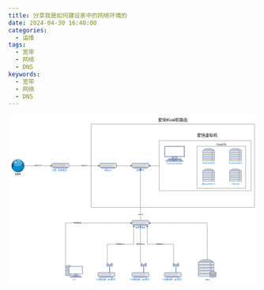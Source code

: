 ```yaml
---
title: 分享我是如何建设家中的网络环境的
date: 2024-04-30 16:40:00
categories: 
  - 运维
tags:
  - 宽带
  - 网络
  - DNS
keywords: 
  - 宽带
  - 网络
  - DNS
---
```


<a href="/29/1.webp"><svg xmlns="http://www.w3.org/2000/svg" width="720" height="490" style="background-color:#fff" viewBox="-0.5 -0.5 1463 995"><rect width="100%" height="100%" fill="#fff"/><path fill="none" stroke="#000" d="M486 56h960v490H486z" pointer-events="all"/><switch transform="translate(-.5 -.5)"><foreignObject width="100%" height="100%" pointer-events="none" requiredFeatures="http://www.w3.org/TR/SVG11/feature#Extensibility" style="overflow:visible;text-align:left"><div xmlns="http://www.w3.org/1999/xhtml" style="display:flex;align-items:unsafe center;justify-content:unsafe center;width:958px;height:1px;padding-top:301px;margin-left:487px"><div data-drawio-colors="color: rgb(0, 0, 0);" style="box-sizing:border-box;font-size:0;text-align:center"><div style="display:inline-block;font-size:12px;font-family:Helvetica;color:#000;line-height:1.2;pointer-events:all;white-space:normal;overflow-wrap:normal"><h1><br/></h1></div></div></div></foreignObject></switch><g stroke="#000" stroke-miterlimit="10"><path fill="none" d="M94.5 301h155.13" pointer-events="stroke"/><path d="m254.88 301-7 3.5 1.75-3.5-1.75-3.5Z" pointer-events="all"/></g><switch transform="translate(-.5 -.5)"><foreignObject width="100%" height="100%" pointer-events="none" requiredFeatures="http://www.w3.org/TR/SVG11/feature#Extensibility" style="overflow:visible;text-align:left"><div xmlns="http://www.w3.org/1999/xhtml" style="display:flex;align-items:unsafe center;justify-content:unsafe center;width:1px;height:1px;padding-top:301px;margin-left:175px"><div data-drawio-colors="color: rgb(0, 0, 0); background-color: rgb(255, 255, 255);" style="box-sizing:border-box;font-size:0;text-align:center"><div style="display:inline-block;font-size:11px;font-family:Helvetica;color:#000;line-height:1.2;pointer-events:all;background-color:#fff;white-space:nowrap">光纤入户</div></div></div></foreignObject></switch><g pointer-events="all"><ellipse cx="56.31" cy="301.59" fill="#008cce" rx="36.868" ry="36.914"/><path fill="#00527f" d="M31.15 275.15c.37 1.01.88 1.98 1.5 2.87 1.01.1 2 .42 2.89.92-.25 1.04.19 2.12 1.09 2.69.69.39 1.15 1.09 1.25 1.87.03.4.22.77.52 1.03.31.25.7.38 1.1.35.45-.07.91-.1 1.37-.1.99-.13 2 .08 2.86.59l3.11 2.25c.5.34.86.86 1 1.45.17.56.17 1.17 0 1.74-.25.07-.52.05-.75-.07-.17-.49-.53-.9-.99-1.13-.6-.24-1.27-.24-1.87 0-.8.45-1.72.61-2.62.45-.75.03-1.44.4-1.89 1-.34.5-.88.82-1.48.86-.6.05-1.19-.17-1.61-.61-.36-.5-.96-.77-1.58-.71-.61.07-1.15.45-1.41 1.01-.31.71-.51 1.47-.6 2.24a7.46 7.46 0 0 1-.54 2.95c-.21.47-.56.88-1 1.14-.73.2-1.2.9-1.1 1.65.59.69 1.05 1.49 1.35 2.35.27.53.06 1.15-.5 1.49-.56.46-.82 1.19-.7 1.9-.86.01-1.72-.12-2.54-.4-.32-.41-.75-.7-1.24-.85-.47-.1-.95.07-1.25.45-.57.79-.97 1.69-1.19 2.64-.19.65-.29 1.32-.3 2 .64 1.19.95 2.53.89 3.89l.5 3.99c.04.53-.09 1.05-.37 1.5-.31.4-.74.69-1.22.84-7.83-14.7-4.85-32.83 7.27-44.24Z"/><path fill="#64aadc" d="M76.24 270.91c-.17.55-.52 1.02-1 1.34-.44.19-.91.29-1.39.3l-2.74.35a7.539 7.539 0 0 0-3.49.4c.1.4-.04.82-.37 1.06-.33.24-.78.26-1.12.04-.71.01-1.38.32-1.85.85-.37.39-.86.65-1.39.75-.76.15-1.41.65-1.75 1.34-.32.62-.91.75-1.34.3-.27-.54-.44-1.14-.5-1.74a5.518 5.518 0 0 0-2.49-2.75c-1.14-.5-2.2-1.17-3.14-1.99-.6-.45-.97-1.15-1-1.9-.02-.45.03-.91.15-1.35a2.48 2.48 0 0 0-1.99-1.39c-.64-.16-1.17-.63-1.39-1.25a36.81 36.81 0 0 1 27.3 5.64Z"/><path fill="#0a79b9" d="M91.69 311.56a6.046 6.046 0 0 0-1.25-3.14c-.77-.06-1.51.33-1.89 1-.61.87-1.55 1.46-2.59 1.64-.74-.82-.59-1.96.34-2.64.62-.91.76-2.06.4-3.09a3.32 3.32 0 0 0-.5-1.25c-.69-.7-1.2-1.55-1.49-2.49-.65.41-1.44.35-2.04-.17-.6-.52-.93-1.42-.85-2.33.04-1.07-.36-2.11-1.1-2.89.06-1.71-.47-3.38-1.49-4.74a6.012 6.012 0 0 0-3.89-1.75c-1.23.02-2.24-.71-2.27-1.63-.03-.92.94-1.69 2.17-1.71 1.86.21 3.74.16 5.58-.15 1.8-.22 3.54-.76 5.14-1.59l1.74-2.4c5.36 8.79 6.8 19.43 3.99 29.33Z"/><path fill="#266792" d="M87.95 320.79a7.591 7.591 0 0 1-3.24 2.35c-.99.31-1.69 1.2-1.74 2.24-.11.38-.22.19-.32-.52-.09-.71-.16-1.87-.18-3.22.14-1.26.61-2.46 1.34-3.49.81-.75 1.53-1.59 2.15-2.5.27-.55.05-1.22-.5-1.49a1.11 1.11 0 0 0-1.5.5 24.56 24.56 0 0 0-2.49 3.49c-1.21 1.82-2.96 2.57-4.63 1.99a7.579 7.579 0 0 0-3.24-.75c-.66.26-1.08.69-1.12 1.16-.05.48.27.93.87 1.24.94.29 1.73.91 2.24 1.74.79 1.34-.79 2.72-3.83 3.35-2.09.06-4.16.44-6.13 1.14a7.459 7.459 0 0 0-2.24 4c-.37.67-2.22 1.18-4.49 1.24a12.48 12.48 0 0 0-4.83.25c-1.32.49-2.8.24-3.89-.65a1.602 1.602 0 0 0-2.16-.67c-.79.41-1.09 1.38-.68 2.17a2.51 2.51 0 0 0 2.59 1.25c.75-.42 1.71-.6 2.64-.5.58.14 1.04.47 1.25.9.32.26.97.47 1.78.56.81.1 1.7.07 2.45-.07 1.24-.37 2.82-.6 4.49-.64 1.18-.08 2.29-.25 3.24-.5.93-.7 2.07-1.06 3.24-1 .65-.15 1.16-.31 1.49-.5a2.53 2.53 0 0 1 1.59-.5c.29.21.39.58.25.9-.38.52-.83.99-1.34 1.4a36.93 36.93 0 0 0 16.94-14.87ZM36.73 301.34c.26.36.73.5 1.15.35.16-.32.28-.65.35-1 .23-.77.23-1.58 0-2.35a1.03 1.03 0 0 0-1-.15c-.25 1.04-.42 2.09-.5 3.15Z"/><ellipse cx="54.07" cy="285.87" fill="#fff" fill-opacity=".3" rx="26.655" ry="18.457"/><ellipse cx="41.9" cy="282.36" fill="#fff" fill-opacity=".4" rx="7.722" ry="5.632"/><ellipse cx="56.31" cy="301.59" fill="none" stroke="#000" stroke-width=".95" rx="36.868" ry="36.914"/></g><switch transform="translate(-.5 -.5)"><foreignObject width="100%" height="100%" pointer-events="none" requiredFeatures="http://www.w3.org/TR/SVG11/feature#Extensibility" style="overflow:visible;text-align:left"><div xmlns="http://www.w3.org/1999/xhtml" style="display:flex;align-items:unsafe flex-start;justify-content:unsafe center;width:1px;height:1px;padding-top:346px;margin-left:55px"><div data-drawio-colors="color: rgb(0, 0, 0);" style="box-sizing:border-box;font-size:0;text-align:center"><div style="display:inline-block;font-size:12px;font-family:Helvetica;color:#000;line-height:1.2;pointer-events:all;white-space:nowrap">互联网</div></div></div></foreignObject></switch><g pointer-events="all"><rect width="100" height="25.86" x="256" y="286" fill="#ccc" stroke="#6881b3" stroke-width="2" rx="5.17" ry="5.17"/><path fill="#ccc" stroke="#6881b3" stroke-width="2" d="M266 311.86h80V316h-80z"/><ellipse cx="344" cy="298.93" fill="#fff" rx="8" ry="8.276"/><ellipse cx="266" cy="296.34" fill="#fff" rx="2" ry="2.069"/><path fill="#ccc" stroke="#6881b3" stroke-miterlimit="10" stroke-width="2" d="M344 293.24v11.38"/><path fill="none" stroke="#6881b3" stroke-miterlimit="10" stroke-width="2" d="m342 295.31 2-2.07 2 2.07"/><ellipse cx="276" cy="296.34" fill="#fff" rx="2" ry="2.069"/><ellipse cx="286" cy="296.34" fill="#fff" rx="2" ry="2.069"/><ellipse cx="296" cy="296.34" fill="#fff" rx="2" ry="2.069"/><path fill="none" stroke="#6881b3" stroke-miterlimit="10" stroke-width="2" d="m342 302.55 2 2.07 2-2.07"/></g><switch transform="translate(-.5 -.5)"><foreignObject width="100%" height="100%" pointer-events="none" requiredFeatures="http://www.w3.org/TR/SVG11/feature#Extensibility" style="overflow:visible;text-align:left"><div xmlns="http://www.w3.org/1999/xhtml" style="display:flex;align-items:unsafe flex-start;justify-content:unsafe center;width:1px;height:1px;padding-top:323px;margin-left:306px"><div data-drawio-colors="color: #0066CC;" style="box-sizing:border-box;font-size:0;text-align:center"><div style="display:inline-block;font-size:12px;font-family:Helvetica;color:#06c;line-height:1.2;pointer-events:all;white-space:nowrap">光猫（桥接模式<span style="background-color:initial">）</span></div></div></div></foreignObject></switch><g pointer-events="all"><rect width="100" height="25.86" x="536" y="286" fill="#ccc" stroke="#6881b3" stroke-width="2" rx="5.17" ry="5.17"/><path fill="#ccc" stroke="#6881b3" stroke-width="2" d="M546 311.86h80V316h-80z"/><path fill="#fff" d="M539 293.24h6v3.1h-2v1.04h-2v-1.04h-2Zm8.5 0h6v3.1h-2v1.04h-2v-1.04h-2Zm8.5 0h6v3.1h-2v1.04h-2v-1.04h-2Zm8.5 0h6v3.1h-2v1.04h-2v-1.04h-2Zm8.5 0h6v3.1h-2v1.04h-2v-1.04h-2Zm8.5 0h6v3.1h-2v1.04h-2v-1.04h-2Zm8.5 0h6v3.1h-2v1.04h-2v-1.04h-2Zm8.5 0h6v3.1h-2v1.04h-2v-1.04h-2Z"/><ellipse cx="624" cy="298.93" fill="#fff" rx="8" ry="8.276"/><ellipse cx="611" cy="291.17" fill="#fff" rx="2" ry="2.069"/><ellipse cx="611" cy="306.69" fill="#fff" rx="2" ry="2.069"/><ellipse cx="611" cy="298.93" fill="#fff" rx="2" ry="2.069"/><ellipse cx="601.5" cy="303.59" fill="#fff" rx="2" ry="2.069"/><ellipse cx="593" cy="303.59" fill="#fff" rx="2" ry="2.069"/><ellipse cx="584.5" cy="303.59" fill="#fff" rx="2" ry="2.069"/><ellipse cx="576" cy="303.59" fill="#fff" rx="2" ry="2.069"/><ellipse cx="567.5" cy="303.59" fill="#fff" rx="2" ry="2.069"/><ellipse cx="559" cy="303.59" fill="#fff" rx="2" ry="2.069"/><ellipse cx="550.5" cy="303.59" fill="#fff" rx="2" ry="2.069"/><ellipse cx="542" cy="303.59" fill="#fff" rx="2" ry="2.069"/><path fill="none" stroke="#6881b3" stroke-miterlimit="10" d="M624 293.24v11.38m-6.5-5.69h4m5 0h4m-8.5-3.62 2-2.07 2 2.07m-4 7.24 2 2.07 2-2.07m-6.5-5.69 2 2.07-2 2.07m9-4.14-2 2.07 2 2.07"/></g><switch transform="translate(-.5 -.5)"><foreignObject width="100%" height="100%" pointer-events="none" requiredFeatures="http://www.w3.org/TR/SVG11/feature#Extensibility" style="overflow:visible;text-align:left"><div xmlns="http://www.w3.org/1999/xhtml" style="display:flex;align-items:unsafe flex-start;justify-content:unsafe center;width:1px;height:1px;padding-top:323px;margin-left:586px"><div data-drawio-colors="color: #0066CC;" style="box-sizing:border-box;font-size:0;text-align:center"><div style="display:inline-block;font-size:12px;font-family:Helvetica;color:#06c;line-height:1.2;pointer-events:all;white-space:nowrap">爱快OS</div></div></div></foreignObject></switch><g stroke="#000" stroke-miterlimit="10"><path fill="none" d="M356 301h173.63" pointer-events="stroke"/><path d="m534.88 301-7 3.5 1.75-3.5-1.75-3.5Z" pointer-events="all"/></g><switch transform="translate(-.5 -.5)"><foreignObject width="100%" height="100%" pointer-events="none" requiredFeatures="http://www.w3.org/TR/SVG11/feature#Extensibility" style="overflow:visible;text-align:left"><div xmlns="http://www.w3.org/1999/xhtml" style="display:flex;align-items:unsafe center;justify-content:unsafe center;width:1px;height:1px;padding-top:301px;margin-left:447px"><div data-drawio-colors="color: rgb(0, 0, 0); background-color: rgb(255, 255, 255);" style="box-sizing:border-box;font-size:0;text-align:center"><div style="display:inline-block;font-size:11px;font-family:Helvetica;color:#000;line-height:1.2;pointer-events:all;background-color:#fff;white-space:nowrap">Wan口</div></div></div></foreignObject></switch><g pointer-events="all"><rect width="100" height="25.86" x="726" y="286" fill="#ccc" stroke="#6881b3" stroke-width="2" rx="5.17" ry="5.17"/><path fill="#ccc" stroke="#6881b3" stroke-width="2" d="M736 311.86h80V316h-80z"/><ellipse cx="814" cy="298.93" fill="#fff" rx="8" ry="8.276"/><ellipse cx="801" cy="291.17" fill="#fff" rx="2" ry="2.069"/><ellipse cx="801" cy="306.69" fill="#fff" rx="2" ry="2.069"/><ellipse cx="801" cy="298.93" fill="#fff" rx="2" ry="2.069"/><ellipse cx="791.5" cy="303.59" fill="#fff" rx="2" ry="2.069"/><ellipse cx="783" cy="303.59" fill="#fff" rx="2" ry="2.069"/><ellipse cx="774.5" cy="303.59" fill="#fff" rx="2" ry="2.069"/><ellipse cx="766" cy="303.59" fill="#fff" rx="2" ry="2.069"/><ellipse cx="757.5" cy="303.59" fill="#fff" rx="2" ry="2.069"/><ellipse cx="749" cy="303.59" fill="#fff" rx="2" ry="2.069"/><ellipse cx="740.5" cy="303.59" fill="#fff" rx="2" ry="2.069"/><ellipse cx="732" cy="303.59" fill="#fff" rx="2" ry="2.069"/><path fill="#fff" d="M729 293.24h6v3.1h-2v1.04h-2v-1.04h-2Zm8.5 0h6v3.1h-2v1.04h-2v-1.04h-2Zm8.5 0h6v3.1h-2v1.04h-2v-1.04h-2Zm8.5 0h6v3.1h-2v1.04h-2v-1.04h-2Zm8.5 0h6v3.1h-2v1.04h-2v-1.04h-2Zm8.5 0h6v3.1h-2v1.04h-2v-1.04h-2Zm8.5 0h6v3.1h-2v1.04h-2v-1.04h-2Zm8.5 0h6v3.1h-2v1.04h-2v-1.04h-2Z"/><path fill="none" stroke="#6881b3" stroke-miterlimit="10" d="m808 295.31 2-2.07 2 2.07m-4 7.24 2 2.07 2-2.07m4-7.24 2-2.07 2 2.07m-4 7.24 2 2.07 2-2.07m-2 2.07v-3.1l-8-5.18v-3.1m0 11.38v-3.1l8-5.18v-3.1"/></g><switch transform="translate(-.5 -.5)"><foreignObject width="100%" height="100%" pointer-events="none" requiredFeatures="http://www.w3.org/TR/SVG11/feature#Extensibility" style="overflow:visible;text-align:left"><div xmlns="http://www.w3.org/1999/xhtml" style="display:flex;align-items:unsafe flex-start;justify-content:unsafe center;width:1px;height:1px;padding-top:323px;margin-left:776px"><div data-drawio-colors="color: #0066CC;" style="box-sizing:border-box;font-size:0;text-align:center"><div style="display:inline-block;font-size:12px;font-family:Helvetica;color:#06c;line-height:1.2;pointer-events:all;white-space:nowrap">桥接网卡<div><br/></div></div></div></div></foreignObject></switch><g stroke="#000" stroke-miterlimit="10"><path fill="none" d="M776 872.36V658.73" pointer-events="stroke"/><path d="m776 653.48 3.5 7-3.5-1.75-3.5 1.75Z" pointer-events="all"/></g><switch transform="translate(-.5 -.5)"><foreignObject width="100%" height="100%" pointer-events="none" requiredFeatures="http://www.w3.org/TR/SVG11/feature#Extensibility" style="overflow:visible;text-align:left"><div xmlns="http://www.w3.org/1999/xhtml" style="display:flex;align-items:unsafe center;justify-content:unsafe center;width:1px;height:1px;padding-top:763px;margin-left:776px"><div data-drawio-colors="color: rgb(0, 0, 0); background-color: rgb(255, 255, 255);" style="box-sizing:border-box;font-size:0;text-align:center"><div style="display:inline-block;font-size:11px;font-family:Helvetica;color:#000;line-height:1.2;pointer-events:all;background-color:#fff;white-space:nowrap">有线Mesh</div></div></div></foreignObject></switch><g stroke="#000" stroke-miterlimit="10"><path fill="none" d="m581 872.36.09-110H736V658.73" pointer-events="stroke"/><path d="m736 653.48 3.5 7-3.5-1.75-3.5 1.75Z" pointer-events="all"/></g><switch transform="translate(-.5 -.5)"><foreignObject width="100%" height="100%" pointer-events="none" requiredFeatures="http://www.w3.org/TR/SVG11/feature#Extensibility" style="overflow:visible;text-align:left"><div xmlns="http://www.w3.org/1999/xhtml" style="display:flex;align-items:unsafe center;justify-content:unsafe center;width:1px;height:1px;padding-top:762px;margin-left:658px"><div data-drawio-colors="color: rgb(0, 0, 0); background-color: rgb(255, 255, 255);" style="box-sizing:border-box;font-size:0;text-align:center"><div style="display:inline-block;font-size:11px;font-family:Helvetica;color:#000;line-height:1.2;pointer-events:all;background-color:#fff;white-space:nowrap">有线Mesh</div></div></div></foreignObject></switch><g stroke="#000" stroke-miterlimit="10"><path fill="none" d="m971 872.36.09-110H816V658.73" pointer-events="stroke"/><path d="m816 653.48 3.5 7-3.5-1.75-3.5 1.75Z" pointer-events="all"/></g><switch transform="translate(-.5 -.5)"><foreignObject width="100%" height="100%" pointer-events="none" requiredFeatures="http://www.w3.org/TR/SVG11/feature#Extensibility" style="overflow:visible;text-align:left"><div xmlns="http://www.w3.org/1999/xhtml" style="display:flex;align-items:unsafe center;justify-content:unsafe center;width:1px;height:1px;padding-top:762px;margin-left:894px"><div data-drawio-colors="color: rgb(0, 0, 0); background-color: rgb(255, 255, 255);" style="box-sizing:border-box;font-size:0;text-align:center"><div style="display:inline-block;font-size:11px;font-family:Helvetica;color:#000;line-height:1.2;pointer-events:all;background-color:#fff;white-space:nowrap">有线Mesh</div></div></div></foreignObject></switch><g pointer-events="all"><rect width="100" height="25.86" x="726" y="622.36" fill="#ccc" stroke="#6881b3" stroke-width="2" rx="5.17" ry="5.17"/><path fill="#ccc" stroke="#6881b3" stroke-width="2" d="M736 648.22h80v4.14h-80z"/><ellipse cx="814" cy="635.29" fill="#fff" rx="8" ry="8.276"/><ellipse cx="801" cy="627.53" fill="#fff" rx="2" ry="2.069"/><ellipse cx="801" cy="643.05" fill="#fff" rx="2" ry="2.069"/><ellipse cx="801" cy="635.29" fill="#fff" rx="2" ry="2.069"/><ellipse cx="791.5" cy="639.95" fill="#fff" rx="2" ry="2.069"/><ellipse cx="783" cy="639.95" fill="#fff" rx="2" ry="2.069"/><ellipse cx="774.5" cy="639.95" fill="#fff" rx="2" ry="2.069"/><ellipse cx="766" cy="639.95" fill="#fff" rx="2" ry="2.069"/><ellipse cx="757.5" cy="639.95" fill="#fff" rx="2" ry="2.069"/><ellipse cx="749" cy="639.95" fill="#fff" rx="2" ry="2.069"/><ellipse cx="740.5" cy="639.95" fill="#fff" rx="2" ry="2.069"/><ellipse cx="732" cy="639.95" fill="#fff" rx="2" ry="2.069"/><path fill="#fff" d="M729 629.6h6v3.1h-2v1.04h-2v-1.04h-2Zm8.5 0h6v3.1h-2v1.04h-2v-1.04h-2Zm8.5 0h6v3.1h-2v1.04h-2v-1.04h-2Zm8.5 0h6v3.1h-2v1.04h-2v-1.04h-2Zm8.5 0h6v3.1h-2v1.04h-2v-1.04h-2Zm8.5 0h6v3.1h-2v1.04h-2v-1.04h-2Zm8.5 0h6v3.1h-2v1.04h-2v-1.04h-2Zm8.5 0h6v3.1h-2v1.04h-2v-1.04h-2Z"/><path fill="none" stroke="#6881b3" stroke-miterlimit="10" d="m808 631.67 2-2.07 2 2.07m-4 7.24 2 2.07 2-2.07m4-7.24 2-2.07 2 2.07m-4 7.24 2 2.07 2-2.07m-2 2.07v-3.1l-8-5.18v-3.1m0 11.38v-3.1l8-5.18v-3.1"/></g><switch transform="translate(-.5 -.5)"><foreignObject width="100%" height="100%" pointer-events="none" requiredFeatures="http://www.w3.org/TR/SVG11/feature#Extensibility" style="overflow:visible;text-align:left"><div xmlns="http://www.w3.org/1999/xhtml" style="display:flex;align-items:unsafe flex-start;justify-content:unsafe center;width:1px;height:1px;padding-top:659px;margin-left:776px"><div data-drawio-colors="color: #0066CC;" style="box-sizing:border-box;font-size:0;text-align:center"><div style="display:inline-block;font-size:12px;font-family:Helvetica;color:#06c;line-height:1.2;pointer-events:all;white-space:nowrap">物理交换机</div></div></div></foreignObject></switch><g stroke="#000" stroke-miterlimit="10"><path fill="none" d="M776 622.36V322.37" pointer-events="stroke"/><path d="m776 317.12 3.5 7-3.5-1.75-3.5 1.75Z" pointer-events="all"/></g><switch transform="translate(-.5 -.5)"><foreignObject width="100%" height="100%" pointer-events="none" requiredFeatures="http://www.w3.org/TR/SVG11/feature#Extensibility" style="overflow:visible;text-align:left"><div xmlns="http://www.w3.org/1999/xhtml" style="display:flex;align-items:unsafe center;justify-content:unsafe center;width:1px;height:1px;padding-top:585px;margin-left:777px"><div data-drawio-colors="color: rgb(0, 0, 0); background-color: rgb(255, 255, 255);" style="box-sizing:border-box;font-size:0;text-align:center"><div style="display:inline-block;font-size:11px;font-family:Helvetica;color:#000;line-height:1.2;pointer-events:all;background-color:#fff;white-space:nowrap"><span style="color:transparent;font-family:monospace;font-size:0;text-align:start;background-color:#fbfbfb">%3CmxGraphModel%3E%3Croot%3E%3CmxCell%20id%3D%220%22%2F%3E%3CmxCell%20id%3D%221%22%20parent%3D%220%22%2F%3E%3CmxCell%20id%3D%222%22%20value%3D%22VirtIO%E5%8D%8A%E8%99%9A%E6%8B%9F%E5%8C%96%E6%8E%A5%E5%8F%A3%22%20style%3D%22edgeLabel%3Bhtml%3D1%3Balign%3Dcenter%3BverticalAlign%3Dmiddle%3Bresizable%3D0%3Bpoints%3D%5B%5D%3B%22%20vertex%3D%221%22%20connectable%3D%220%22%20parent%3D%221%22%3E%3CmxGeometry%20x%3D%22720%22%20y%3D%22310.90909090909054%22%20as%3D%22geometry%22%2F%3E%3C%2FmxCell%3E%3C%2Froot%3E%3C%2FmxGraphModel%3E</span></div></div></div></foreignObject></switch><switch transform="translate(-.5 -.5)"><foreignObject width="100%" height="100%" pointer-events="none" requiredFeatures="http://www.w3.org/TR/SVG11/feature#Extensibility" style="overflow:visible;text-align:left"><div xmlns="http://www.w3.org/1999/xhtml" style="display:flex;align-items:unsafe center;justify-content:unsafe center;width:1px;height:1px;padding-top:589px;margin-left:777px"><div data-drawio-colors="color: rgb(0, 0, 0); background-color: rgb(255, 255, 255);" style="box-sizing:border-box;font-size:0;text-align:center"><div style="display:inline-block;font-size:11px;font-family:Helvetica;color:#000;line-height:1.2;pointer-events:all;background-color:#fff;white-space:nowrap">Lan口</div></div></div></foreignObject></switch><g pointer-events="all"><rect width="30" height="60" x="336" y="887.36" fill="#ccc" stroke="#6881b3" stroke-width="2" rx="2" ry="2"/><path fill="none" stroke="#6881b3" stroke-linejoin="round" stroke-miterlimit="10" stroke-width="2" d="M336 897.36h30m-30 20h30"/><path fill="#ccc" stroke="#6881b3" stroke-width="2" d="M356 892.36h80v45h-80zM386 937.36h20v10h-20z"/><path fill="#ccc" stroke="#6881b3" stroke-linejoin="round" stroke-miterlimit="10" stroke-width="2" d="M371 946.36h50l10 11h-70Z"/><path fill="none" stroke="#6881b3" stroke-linejoin="round" stroke-miterlimit="10" stroke-width="2" d="M385 954.86h18m-31-3h39m-37-3h36m3 0h7m-5 3h7m-5 3h7"/><path fill="#fff" d="M359 895.36h73v39h-73z"/><circle cx="341" cy="922.36" r="2" fill="#fff"/></g><switch transform="translate(-.5 -.5)"><foreignObject width="100%" height="100%" pointer-events="none" requiredFeatures="http://www.w3.org/TR/SVG11/feature#Extensibility" style="overflow:visible;text-align:left"><div xmlns="http://www.w3.org/1999/xhtml" style="display:flex;align-items:unsafe flex-start;justify-content:unsafe center;width:1px;height:1px;padding-top:964px;margin-left:386px"><div data-drawio-colors="color: #0066CC;" style="box-sizing:border-box;font-size:0;text-align:center"><div style="display:inline-block;font-size:12px;font-family:Helvetica;color:#06c;line-height:1.2;pointer-events:all;white-space:nowrap">PC</div></div></div></foreignObject></switch><g pointer-events="all"><rect width="100" height="24.82" x="526" y="928.56" fill="#ccc" stroke="#6881b3" stroke-width="1.99" rx="4.96" ry="4.96"/><path fill="#ccc" stroke="#6881b3" stroke-width="1.99" d="M536 953.39h80v3.97h-80z"/><path fill="#ccc" stroke="#6881b3" stroke-miterlimit="10" stroke-width="1.99" d="m593 928.56.5-44.68a1.503 1.503 0 0 1 2.5 0l.5 44.68Z"/><ellipse cx="614" cy="940.98" fill="#fff" rx="8" ry="7.944"/><ellipse cx="601" cy="933.53" fill="#fff" rx="2" ry="1.986"/><ellipse cx="601" cy="948.42" fill="#fff" rx="2" ry="1.986"/><ellipse cx="601" cy="940.98" fill="#fff" rx="2" ry="1.986"/><ellipse cx="591.5" cy="945.44" fill="#fff" rx="2" ry="1.986"/><ellipse cx="583" cy="945.44" fill="#fff" rx="2" ry="1.986"/><ellipse cx="574.5" cy="945.44" fill="#fff" rx="2" ry="1.986"/><ellipse cx="566" cy="945.44" fill="#fff" rx="2" ry="1.986"/><ellipse cx="557.5" cy="945.44" fill="#fff" rx="2" ry="1.986"/><ellipse cx="549" cy="945.44" fill="#fff" rx="2" ry="1.986"/><ellipse cx="540.5" cy="945.44" fill="#fff" rx="2" ry="1.986"/><ellipse cx="532" cy="945.44" fill="#fff" rx="2" ry="1.986"/><path fill="#fff" d="M529 935.51h6v2.98h-2v1h-2v-1h-2Zm8.5 0h6v2.98h-2v1h-2v-1h-2Zm8.5 0h6v2.98h-2v1h-2v-1h-2Zm8.5 0h6v2.98h-2v1h-2v-1h-2Zm8.5 0h6v2.98h-2v1h-2v-1h-2Zm8.5 0h6v2.98h-2v1h-2v-1h-2Zm8.5 0h6v2.98h-2v1h-2v-1h-2Zm8.5 0h6v2.98h-2v1h-2v-1h-2Z"/><path fill="none" stroke="#6881b3" stroke-miterlimit="10" stroke-width="1.99" d="m616 938.99 2 1.99-2 1.98m-7-1.98h9"/><path fill="#ccc" stroke="#6881b3" stroke-miterlimit="10" stroke-width="1.99" d="M599.8 878.22c2.2 3.31 2.2 7.61 0 10.92l-1.5-.99a7.905 7.905 0 0 0 0-8.54Zm4-2.98a13.825 13.825 0 0 1 0 17.18l-1.5-1.19c3.4-4.32 3.4-10.38 0-14.7Zm4-2.88a16.806 16.806 0 0 1 0 22.94l-1.5-1.19c5.52-5.76 5.52-14.8 0-20.56Zm-18 5.86a9.859 9.859 0 0 0 0 10.92l1.5-.99a7.905 7.905 0 0 1 0-8.54Zm-4-2.98a13.833 13.833 0 0 0 0 17.28l1.5-1.39c-3.3-4.28-3.3-10.22 0-14.5Zm-4-2.78a16.802 16.802 0 0 0 0 22.84l1.5-1.19a14.826 14.826 0 0 1 0-20.46Z"/></g><switch transform="translate(-.5 -.5)"><foreignObject width="100%" height="100%" pointer-events="none" requiredFeatures="http://www.w3.org/TR/SVG11/feature#Extensibility" style="overflow:visible;text-align:left"><div xmlns="http://www.w3.org/1999/xhtml" style="display:flex;align-items:unsafe flex-start;justify-content:unsafe center;width:1px;height:1px;padding-top:964px;margin-left:576px"><div data-drawio-colors="color: #0066CC;" style="box-sizing:border-box;font-size:0;text-align:center"><div style="display:inline-block;font-size:12px;font-family:Helvetica;color:#06c;line-height:1.2;pointer-events:all;white-space:nowrap">小米路由器（AP模式）</div></div></div></foreignObject></switch><g pointer-events="all"><rect width="100" height="24.82" x="726" y="928.56" fill="#ccc" stroke="#6881b3" stroke-width="1.99" rx="4.96" ry="4.96"/><path fill="#ccc" stroke="#6881b3" stroke-width="1.99" d="M736 953.39h80v3.97h-80z"/><path fill="#ccc" stroke="#6881b3" stroke-miterlimit="10" stroke-width="1.99" d="m793 928.56.5-44.68a1.503 1.503 0 0 1 2.5 0l.5 44.68Z"/><ellipse cx="814" cy="940.98" fill="#fff" rx="8" ry="7.944"/><ellipse cx="801" cy="933.53" fill="#fff" rx="2" ry="1.986"/><ellipse cx="801" cy="948.42" fill="#fff" rx="2" ry="1.986"/><ellipse cx="801" cy="940.98" fill="#fff" rx="2" ry="1.986"/><ellipse cx="791.5" cy="945.44" fill="#fff" rx="2" ry="1.986"/><ellipse cx="783" cy="945.44" fill="#fff" rx="2" ry="1.986"/><ellipse cx="774.5" cy="945.44" fill="#fff" rx="2" ry="1.986"/><ellipse cx="766" cy="945.44" fill="#fff" rx="2" ry="1.986"/><ellipse cx="757.5" cy="945.44" fill="#fff" rx="2" ry="1.986"/><ellipse cx="749" cy="945.44" fill="#fff" rx="2" ry="1.986"/><ellipse cx="740.5" cy="945.44" fill="#fff" rx="2" ry="1.986"/><ellipse cx="732" cy="945.44" fill="#fff" rx="2" ry="1.986"/><path fill="#fff" d="M729 935.51h6v2.98h-2v1h-2v-1h-2Zm8.5 0h6v2.98h-2v1h-2v-1h-2Zm8.5 0h6v2.98h-2v1h-2v-1h-2Zm8.5 0h6v2.98h-2v1h-2v-1h-2Zm8.5 0h6v2.98h-2v1h-2v-1h-2Zm8.5 0h6v2.98h-2v1h-2v-1h-2Zm8.5 0h6v2.98h-2v1h-2v-1h-2Zm8.5 0h6v2.98h-2v1h-2v-1h-2Z"/><path fill="none" stroke="#6881b3" stroke-miterlimit="10" stroke-width="1.99" d="m816 938.99 2 1.99-2 1.98m-7-1.98h9"/><path fill="#ccc" stroke="#6881b3" stroke-miterlimit="10" stroke-width="1.99" d="M799.8 878.22c2.2 3.31 2.2 7.61 0 10.92l-1.5-.99a7.905 7.905 0 0 0 0-8.54Zm4-2.98a13.825 13.825 0 0 1 0 17.18l-1.5-1.19c3.4-4.32 3.4-10.38 0-14.7Zm4-2.88a16.806 16.806 0 0 1 0 22.94l-1.5-1.19c5.52-5.76 5.52-14.8 0-20.56Zm-18 5.86a9.859 9.859 0 0 0 0 10.92l1.5-.99a7.905 7.905 0 0 1 0-8.54Zm-4-2.98a13.833 13.833 0 0 0 0 17.28l1.5-1.39c-3.3-4.28-3.3-10.22 0-14.5Zm-4-2.78a16.802 16.802 0 0 0 0 22.84l1.5-1.19a14.826 14.826 0 0 1 0-20.46Z"/></g><switch transform="translate(-.5 -.5)"><foreignObject width="100%" height="100%" pointer-events="none" requiredFeatures="http://www.w3.org/TR/SVG11/feature#Extensibility" style="overflow:visible;text-align:left"><div xmlns="http://www.w3.org/1999/xhtml" style="display:flex;align-items:unsafe flex-start;justify-content:unsafe center;width:1px;height:1px;padding-top:964px;margin-left:776px"><div data-drawio-colors="color: #0066CC;" style="box-sizing:border-box;font-size:0;text-align:center"><div style="display:inline-block;font-size:12px;font-family:Helvetica;color:#06c;line-height:1.2;pointer-events:all;white-space:nowrap">小米路由器（AP模式）</div></div></div></foreignObject></switch><g pointer-events="all"><rect width="100" height="24.82" x="916" y="928.56" fill="#ccc" stroke="#6881b3" stroke-width="1.99" rx="4.96" ry="4.96"/><path fill="#ccc" stroke="#6881b3" stroke-width="1.99" d="M926 953.39h80v3.97h-80z"/><path fill="#ccc" stroke="#6881b3" stroke-miterlimit="10" stroke-width="1.99" d="m983 928.56.5-44.68a1.503 1.503 0 0 1 2.5 0l.5 44.68Z"/><ellipse cx="1004" cy="940.98" fill="#fff" rx="8" ry="7.944"/><ellipse cx="991" cy="933.53" fill="#fff" rx="2" ry="1.986"/><ellipse cx="991" cy="948.42" fill="#fff" rx="2" ry="1.986"/><ellipse cx="991" cy="940.98" fill="#fff" rx="2" ry="1.986"/><ellipse cx="981.5" cy="945.44" fill="#fff" rx="2" ry="1.986"/><ellipse cx="973" cy="945.44" fill="#fff" rx="2" ry="1.986"/><ellipse cx="964.5" cy="945.44" fill="#fff" rx="2" ry="1.986"/><ellipse cx="956" cy="945.44" fill="#fff" rx="2" ry="1.986"/><ellipse cx="947.5" cy="945.44" fill="#fff" rx="2" ry="1.986"/><ellipse cx="939" cy="945.44" fill="#fff" rx="2" ry="1.986"/><ellipse cx="930.5" cy="945.44" fill="#fff" rx="2" ry="1.986"/><ellipse cx="922" cy="945.44" fill="#fff" rx="2" ry="1.986"/><path fill="#fff" d="M919 935.51h6v2.98h-2v1h-2v-1h-2Zm8.5 0h6v2.98h-2v1h-2v-1h-2Zm8.5 0h6v2.98h-2v1h-2v-1h-2Zm8.5 0h6v2.98h-2v1h-2v-1h-2Zm8.5 0h6v2.98h-2v1h-2v-1h-2Zm8.5 0h6v2.98h-2v1h-2v-1h-2Zm8.5 0h6v2.98h-2v1h-2v-1h-2Zm8.5 0h6v2.98h-2v1h-2v-1h-2Z"/><path fill="none" stroke="#6881b3" stroke-miterlimit="10" stroke-width="1.99" d="m1006 938.99 2 1.99-2 1.98m-7-1.98h9"/><path fill="#ccc" stroke="#6881b3" stroke-miterlimit="10" stroke-width="1.99" d="M989.8 878.22c2.2 3.31 2.2 7.61 0 10.92l-1.5-.99a7.905 7.905 0 0 0 0-8.54Zm4-2.98a13.825 13.825 0 0 1 0 17.18l-1.5-1.19c3.4-4.32 3.4-10.38 0-14.7Zm4-2.88a16.806 16.806 0 0 1 0 22.94l-1.5-1.19c5.52-5.76 5.52-14.8 0-20.56Zm-18 5.86a9.859 9.859 0 0 0 0 10.92l1.5-.99a7.905 7.905 0 0 1 0-8.54Zm-4-2.98a13.833 13.833 0 0 0 0 17.28l1.5-1.39c-3.3-4.28-3.3-10.22 0-14.5Zm-4-2.78a16.802 16.802 0 0 0 0 22.84l1.5-1.19a14.826 14.826 0 0 1 0-20.46Z"/></g><switch transform="translate(-.5 -.5)"><foreignObject width="100%" height="100%" pointer-events="none" requiredFeatures="http://www.w3.org/TR/SVG11/feature#Extensibility" style="overflow:visible;text-align:left"><div xmlns="http://www.w3.org/1999/xhtml" style="display:flex;align-items:unsafe flex-start;justify-content:unsafe center;width:1px;height:1px;padding-top:964px;margin-left:966px"><div data-drawio-colors="color: #0066CC;" style="box-sizing:border-box;font-size:0;text-align:center"><div style="display:inline-block;font-size:12px;font-family:Helvetica;color:#06c;line-height:1.2;pointer-events:all;white-space:nowrap">小米路由器（AP模式）</div></div></div></foreignObject></switch><g stroke="#000" stroke-miterlimit="10"><path fill="none" d="M636 301h83.63" pointer-events="stroke"/><path d="m724.88 301-7 3.5 1.75-3.5-1.75-3.5Z" pointer-events="all"/></g><g stroke="#000" stroke-miterlimit="10"><path fill="none" d="M886 301h-53.63" pointer-events="stroke"/><path d="m827.12 301 7-3.5-1.75 3.5 1.75 3.5Z" pointer-events="all"/></g><path fill="none" d="M866 16h200v30H866z" pointer-events="all"/><switch transform="translate(-.5 -.5)"><foreignObject width="100%" height="100%" pointer-events="none" requiredFeatures="http://www.w3.org/TR/SVG11/feature#Extensibility" style="overflow:visible;text-align:left"><div xmlns="http://www.w3.org/1999/xhtml" style="display:flex;align-items:unsafe center;justify-content:unsafe center;width:198px;height:1px;padding-top:31px;margin-left:867px"><div data-drawio-colors="color: rgb(0, 0, 0);" style="box-sizing:border-box;font-size:0;text-align:center"><div style="display:inline-block;font-size:24px;font-family:Helvetica;color:#000;line-height:1.2;pointer-events:all;white-space:normal;overflow-wrap:normal">爱快iKuai软路由</div></div></div></foreignObject></switch><path fill="none" d="M1103.5 106h130v30h-130z" pointer-events="all"/><switch transform="translate(-.5 -.5)"><foreignObject width="100%" height="100%" pointer-events="none" requiredFeatures="http://www.w3.org/TR/SVG11/feature#Extensibility" style="overflow:visible;text-align:left"><div xmlns="http://www.w3.org/1999/xhtml" style="display:flex;align-items:unsafe center;justify-content:unsafe center;width:128px;height:1px;padding-top:121px;margin-left:1105px"><div data-drawio-colors="color: rgb(0, 0, 0);" style="box-sizing:border-box;font-size:0;text-align:center"><div style="display:inline-block;font-size:24px;font-family:Helvetica;color:#000;line-height:1.2;pointer-events:all;white-space:normal;overflow-wrap:normal">爱快虚拟机</div></div></div></foreignObject></switch><g pointer-events="all"><rect width="91.75" height="14.84" x="1116" y="936.47" fill="#ccc" stroke="#6881b3" stroke-width="1.98" rx="1.98" ry="1.98"/><rect width="91.75" height="14.84" x="1116" y="919.15" fill="#ccc" stroke="#6881b3" stroke-width="1.98" rx="1.98" ry="1.98"/><rect width="91.75" height="14.84" x="1116" y="901.84" fill="#ccc" stroke="#6881b3" stroke-width="1.98" rx="1.98" ry="1.98"/><rect width="91.75" height="14.84" x="1116" y="884.52" fill="#ccc" stroke="#6881b3" stroke-width="1.98" rx="1.98" ry="1.98"/><rect width="91.75" height="14.84" x="1116" y="867.2" fill="#ccc" stroke="#6881b3" stroke-width="1.98" rx="1.98" ry="1.98"/><path fill="#ccc" stroke="#6881b3" stroke-miterlimit="10" stroke-width="1.98" d="m1120.08 865.22 21.41-12.86h40.77l21.41 12.86Z"/><ellipse cx="1199.59" cy="943.89" fill="#fff" rx="4.078" ry="3.958"/><ellipse cx="1199.26" cy="926.58" fill="#fff" rx="4.078" ry="3.958"/><ellipse cx="1199.59" cy="909.26" fill="#fff" rx="4.078" ry="3.958"/><ellipse cx="1199.59" cy="891.94" fill="#fff" rx="4.078" ry="3.958"/><ellipse cx="1199.59" cy="874.62" fill="#fff" rx="4.078" ry="3.958"/><path fill="#fff" d="m1121.1 949.33 5.09-10.88h5.1l-5.1 10.88Zm10.19 0 5.1-10.88h5.1l-5.1 10.88Zm10.2 0 5.09-10.88h5.1l-5.1 10.88Zm10.19 0 5.1-10.88h5.09l-5.09 10.88Zm10.19 0 5.1-10.88h5.1l-5.1 10.88Zm10.2 0 5.1-10.88h5.09l-5.09 10.88Zm-50.97-17.31 5.09-10.89h5.1l-5.1 10.89Zm10.19 0 5.1-10.89h5.1l-5.1 10.89Zm10.2 0 5.09-10.89h5.1l-5.1 10.89Zm10.19 0 5.1-10.89h5.09l-5.09 10.89Zm10.19 0 5.1-10.89h5.1l-5.1 10.89Zm10.2 0 5.1-10.89h5.09l-5.09 10.89Zm-50.97-17.32 5.09-10.88h5.1l-5.1 10.88Zm10.19 0 5.1-10.88h5.1l-5.1 10.88Zm10.2 0 4.58-10.88h5.1l-5.1 10.88Zm10.19 0 5.1-10.88h5.09l-5.09 10.88Zm10.19 0 5.1-10.88h5.1l-5.1 10.88Zm10.2 0 5.1-10.88h5.09l-5.09 10.88Zm-50.97-17.32 5.09-10.88h5.1l-5.1 10.88Zm10.19 0 5.1-10.88h5.1l-5.1 10.88Zm10.2 0 5.09-10.88h5.1l-5.1 10.88Zm10.19 0 5.1-10.88h5.09l-5.09 10.88Zm10.19 0 5.1-10.88h5.1l-5.1 10.88Zm10.2 0 5.1-10.88h5.09l-5.09 10.88Zm-50.97-17.31 5.09-10.89h5.1l-5.1 10.89Zm10.19 0 5.1-10.89h5.1l-5.1 10.89Zm10.2 0 5.09-10.89h5.1l-5.1 10.89Zm10.19 0 5.1-10.89h5.09l-5.09 10.89Zm10.19 0 5.1-10.89h5.1l-5.1 10.89Zm10.2 0 5.1-10.89h5.09l-5.09 10.89Z"/><path fill="#ccc" stroke="#6881b3" stroke-miterlimit="10" stroke-width="1.98" d="M1183.28 945.87c0-2.25 8.45-4.07 18.86-4.07 10.42 0 18.86 1.82 18.86 4.07v7.42c0 2.25-8.44 4.07-18.86 4.07-10.41 0-18.86-1.82-18.86-4.07Z"/><path fill="#ccc" stroke="#6881b3" stroke-miterlimit="10" stroke-width="1.98" d="M1183.28 936.47c0-2.25 8.45-4.07 18.86-4.07 10.42 0 18.86 1.82 18.86 4.07v7.42c0 2.25-8.44 4.07-18.86 4.07-10.41 0-18.86-1.82-18.86-4.07Z"/><path fill="#ccc" stroke="#6881b3" stroke-miterlimit="10" stroke-width="1.98" d="M1183.28 927.56c0-2.24 8.45-4.06 18.86-4.06 10.42 0 18.86 1.82 18.86 4.06v6.93c0 2.25-8.44 4.07-18.86 4.07-10.41 0-18.86-1.82-18.86-4.07Z"/><path fill="none" stroke="#6881b3" stroke-miterlimit="10" stroke-width="1.98" d="M1183.28 945.87c0 2.25 8.45 4.07 18.86 4.07 10.42 0 18.86-1.82 18.86-4.07m-37.72-9.4c0 2.25 8.45 4.07 18.86 4.07 10.42 0 18.86-1.82 18.86-4.07m-37.72-8.91c0 2.25 8.45 4.07 18.86 4.07 10.42 0 18.86-1.82 18.86-4.07"/></g><switch transform="translate(-.5 -.5)"><foreignObject width="100%" height="100%" pointer-events="none" requiredFeatures="http://www.w3.org/TR/SVG11/feature#Extensibility" style="overflow:visible;text-align:left"><div xmlns="http://www.w3.org/1999/xhtml" style="display:flex;align-items:unsafe flex-start;justify-content:unsafe center;width:1px;height:1px;padding-top:964px;margin-left:1169px"><div data-drawio-colors="color: #0066CC;" style="box-sizing:border-box;font-size:0;text-align:center"><div style="display:inline-block;font-size:12px;font-family:Helvetica;color:#06c;line-height:1.2;pointer-events:all;white-space:nowrap">NAS</div></div></div></foreignObject></switch><g stroke="#000" stroke-miterlimit="10"><path fill="none" d="m1168.5 852.36.05-214.91-336.18-.09" pointer-events="stroke"/><path d="m827.12 637.36 7-3.5-1.75 3.5 1.75 3.5Z" pointer-events="all"/></g><g stroke="#000" stroke-miterlimit="10"><path fill="none" d="M336 887.36V637.45l383.63-.09" pointer-events="stroke"/><path d="m724.88 637.36-7 3.5 1.75-3.5-1.75-3.5Z" pointer-events="all"/></g><switch transform="translate(-.5 -.5)"><foreignObject width="100%" height="100%" pointer-events="none" requiredFeatures="http://www.w3.org/TR/SVG11/feature#Extensibility" style="overflow:visible;text-align:left"><div xmlns="http://www.w3.org/1999/xhtml" style="display:flex;align-items:unsafe center;justify-content:unsafe center;width:1px;height:1px;padding-top:637px;margin-left:406px"><div data-drawio-colors="color: rgb(0, 0, 0); background-color: rgb(255, 255, 255);" style="box-sizing:border-box;font-size:0;text-align:center"><div style="display:inline-block;font-size:11px;font-family:Helvetica;color:#000;line-height:1.2;pointer-events:all;background-color:#fff;white-space:nowrap">网线直连</div></div></div></foreignObject></switch><path fill="none" stroke="#000" d="M886 153.5h540v295H886z" pointer-events="all"/><g pointer-events="all"><path fill="#ccc" stroke="#6881b3" stroke-width="2.72" d="M917.76 186.69h117.28v61.27H917.76zM961.75 247.96h29.32v13.62h-29.32z"/><path fill="#ccc" stroke="#6881b3" stroke-linejoin="round" stroke-miterlimit="10" stroke-width="2.72" d="M939.76 260.21h73.3l14.66 14.98H925.09Zm20.52 11.57h26.39m-45.45-4.08h57.18m-54.25-4.09h52.78m4.4 0h10.26m-7.33 4.09h10.26m-7.33 4.08h10.27"/><path fill="#fff" d="M922.16 190.77h107.02v53.1H922.16z"/></g><switch transform="translate(-.5 -.5)"><foreignObject width="100%" height="100%" pointer-events="none" requiredFeatures="http://www.w3.org/TR/SVG11/feature#Extensibility" style="overflow:visible;text-align:left"><div xmlns="http://www.w3.org/1999/xhtml" style="display:flex;align-items:unsafe flex-start;justify-content:unsafe center;width:1px;height:1px;padding-top:282px;margin-left:976px"><div data-drawio-colors="color: #0066CC;" style="box-sizing:border-box;font-size:0;text-align:center"><div style="display:inline-block;font-size:12px;font-family:Helvetica;color:#06c;line-height:1.2;pointer-events:all;white-space:nowrap">PaoPaoGateWay</div></div></div></foreignObject></switch><path fill="none" stroke="#000" d="M1108.35 186.69h285.88v247.06h-285.88z" pointer-events="all"/><g pointer-events="all"><rect width="71.47" height="11.06" x="1140.91" y="262.28" fill="#ccc" stroke="#6881b3" stroke-width="1.48" rx="1.47" ry="1.47"/><rect width="71.47" height="11.06" x="1140.91" y="249.38" fill="#ccc" stroke="#6881b3" stroke-width="1.48" rx="1.47" ry="1.47"/><rect width="71.47" height="11.06" x="1140.91" y="236.47" fill="#ccc" stroke="#6881b3" stroke-width="1.48" rx="1.47" ry="1.47"/><rect width="71.47" height="11.06" x="1140.91" y="223.56" fill="#ccc" stroke="#6881b3" stroke-width="1.48" rx="1.47" ry="1.47"/><rect width="71.47" height="11.06" x="1140.91" y="210.66" fill="#ccc" stroke="#6881b3" stroke-width="1.48" rx="1.47" ry="1.47"/><path fill="#ccc" stroke="#6881b3" stroke-miterlimit="10" stroke-width="1.48" d="m1144.09 209.18 16.67-9.59h31.77l16.68 9.59Z"/><ellipse cx="1206.03" cy="267.81" fill="#fff" rx="3.176" ry="2.95"/><ellipse cx="1205.77" cy="254.91" fill="#fff" rx="3.176" ry="2.95"/><ellipse cx="1206.03" cy="242" fill="#fff" rx="3.176" ry="2.95"/><ellipse cx="1206.03" cy="229.09" fill="#fff" rx="3.176" ry="2.95"/><ellipse cx="1206.03" cy="216.19" fill="#fff" rx="3.176" ry="2.95"/><path fill="#fff" d="m1144.88 271.87 3.97-8.11h3.97l-3.97 8.11Zm7.94 0 3.97-8.11h3.97l-3.97 8.11Zm7.94 0 3.98-8.11h3.97l-3.97 8.11Zm7.95 0 3.97-8.11h3.97l-3.97 8.11Zm7.94 0 3.97-8.11h3.97l-3.97 8.11Zm7.94 0 3.97-8.11h3.97l-3.97 8.11Zm-39.71-12.91 3.97-8.11h3.97l-3.97 8.11Zm7.94 0 3.97-8.11h3.97l-3.97 8.11Zm7.94 0 3.98-8.11h3.97l-3.97 8.11Zm7.95 0 3.97-8.11h3.97l-3.97 8.11Zm7.94 0 3.97-8.11h3.97l-3.97 8.11Zm7.94 0 3.97-8.11h3.97l-3.97 8.11Zm-39.71-12.9 3.97-8.12h3.97l-3.97 8.12Zm7.94 0 3.97-8.12h3.97l-3.97 8.12Zm7.94 0 3.58-8.12h3.97l-3.97 8.12Zm7.95 0 3.97-8.12h3.97l-3.97 8.12Zm7.94 0 3.97-8.12h3.97l-3.97 8.12Zm7.94 0 3.97-8.12h3.97l-3.97 8.12Zm-39.71-12.91 3.97-8.11h3.97l-3.97 8.11Zm7.94 0 3.97-8.11h3.97l-3.97 8.11Zm7.94 0 3.98-8.11h3.97l-3.97 8.11Zm7.95 0 3.97-8.11h3.97l-3.97 8.11Zm7.94 0 3.97-8.11h3.97l-3.97 8.11Zm7.94 0 3.97-8.11h3.97l-3.97 8.11Zm-39.71-12.91 3.97-8.11h3.97l-3.97 8.11Zm7.94 0 3.97-8.11h3.97l-3.97 8.11Zm7.94 0 3.98-8.11h3.97l-3.97 8.11Zm7.95 0 3.97-8.11h3.97l-3.97 8.11Zm7.94 0 3.97-8.11h3.97l-3.97 8.11Zm7.94 0 3.97-8.11h3.97l-3.97 8.11Z"/></g><switch transform="translate(-.5 -.5)"><foreignObject width="100%" height="100%" pointer-events="none" requiredFeatures="http://www.w3.org/TR/SVG11/feature#Extensibility" style="overflow:visible;text-align:left"><div xmlns="http://www.w3.org/1999/xhtml" style="display:flex;align-items:unsafe flex-start;justify-content:unsafe center;width:1px;height:1px;padding-top:280px;margin-left:1177px"><div data-drawio-colors="color: #0066CC;" style="box-sizing:border-box;font-size:0;text-align:center"><div style="display:inline-block;font-size:12px;font-family:Helvetica;color:#06c;line-height:1.2;pointer-events:all;white-space:nowrap">PaoPaoDNS1</div></div></div></foreignObject></switch><g pointer-events="all"><rect width="71.47" height="11.06" x="1298.94" y="262.28" fill="#ccc" stroke="#6881b3" stroke-width="1.48" rx="1.47" ry="1.47"/><rect width="71.47" height="11.06" x="1298.94" y="249.38" fill="#ccc" stroke="#6881b3" stroke-width="1.48" rx="1.47" ry="1.47"/><rect width="71.47" height="11.06" x="1298.94" y="236.47" fill="#ccc" stroke="#6881b3" stroke-width="1.48" rx="1.47" ry="1.47"/><rect width="71.47" height="11.06" x="1298.94" y="223.56" fill="#ccc" stroke="#6881b3" stroke-width="1.48" rx="1.47" ry="1.47"/><rect width="71.47" height="11.06" x="1298.94" y="210.66" fill="#ccc" stroke="#6881b3" stroke-width="1.48" rx="1.47" ry="1.47"/><path fill="#ccc" stroke="#6881b3" stroke-miterlimit="10" stroke-width="1.48" d="m1302.12 209.18 16.67-9.59h31.77l16.68 9.59Z"/><ellipse cx="1364.06" cy="267.81" fill="#fff" rx="3.176" ry="2.95"/><ellipse cx="1363.8" cy="254.91" fill="#fff" rx="3.176" ry="2.95"/><ellipse cx="1364.06" cy="242" fill="#fff" rx="3.176" ry="2.95"/><ellipse cx="1364.06" cy="229.09" fill="#fff" rx="3.176" ry="2.95"/><ellipse cx="1364.06" cy="216.19" fill="#fff" rx="3.176" ry="2.95"/><path fill="#fff" d="m1302.91 271.87 3.97-8.11h3.97l-3.97 8.11Zm7.94 0 3.97-8.11h3.97l-3.97 8.11Zm7.94 0 3.97-8.11h3.98l-3.98 8.11Zm7.95 0 3.97-8.11h3.97l-3.97 8.11Zm7.94 0 3.97-8.11h3.97l-3.97 8.11Zm7.94 0 3.97-8.11h3.97l-3.97 8.11Zm-39.71-12.91 3.97-8.11h3.97l-3.97 8.11Zm7.94 0 3.97-8.11h3.97l-3.97 8.11Zm7.94 0 3.97-8.11h3.98l-3.98 8.11Zm7.95 0 3.97-8.11h3.97l-3.97 8.11Zm7.94 0 3.97-8.11h3.97l-3.97 8.11Zm7.94 0 3.97-8.11h3.97l-3.97 8.11Zm-39.71-12.9 3.97-8.12h3.97l-3.97 8.12Zm7.94 0 3.97-8.12h3.97l-3.97 8.12Zm7.94 0 3.58-8.12h3.97l-3.97 8.12Zm7.95 0 3.97-8.12h3.97l-3.97 8.12Zm7.94 0 3.97-8.12h3.97l-3.97 8.12Zm7.94 0 3.97-8.12h3.97l-3.97 8.12Zm-39.71-12.91 3.97-8.11h3.97l-3.97 8.11Zm7.94 0 3.97-8.11h3.97l-3.97 8.11Zm7.94 0 3.97-8.11h3.98l-3.98 8.11Zm7.95 0 3.97-8.11h3.97l-3.97 8.11Zm7.94 0 3.97-8.11h3.97l-3.97 8.11Zm7.94 0 3.97-8.11h3.97l-3.97 8.11Zm-39.71-12.91 3.97-8.11h3.97l-3.97 8.11Zm7.94 0 3.97-8.11h3.97l-3.97 8.11Zm7.94 0 3.97-8.11h3.98l-3.98 8.11Zm7.95 0 3.97-8.11h3.97l-3.97 8.11Zm7.94 0 3.97-8.11h3.97l-3.97 8.11Zm7.94 0 3.97-8.11h3.97l-3.97 8.11Z"/></g><switch transform="translate(-.5 -.5)"><foreignObject width="100%" height="100%" pointer-events="none" requiredFeatures="http://www.w3.org/TR/SVG11/feature#Extensibility" style="overflow:visible;text-align:left"><div xmlns="http://www.w3.org/1999/xhtml" style="display:flex;align-items:unsafe flex-start;justify-content:unsafe center;width:1px;height:1px;padding-top:280px;margin-left:1335px"><div data-drawio-colors="color: #0066CC;" style="box-sizing:border-box;font-size:0;text-align:center"><div style="display:inline-block;font-size:12px;font-family:Helvetica;color:#06c;line-height:1.2;pointer-events:all;white-space:nowrap">PaoPaoDNS2</div></div></div></foreignObject></switch><g pointer-events="all"><rect width="71.47" height="11.06" x="1140.91" y="382.13" fill="#ccc" stroke="#6881b3" stroke-width="1.48" rx="1.47" ry="1.47"/><rect width="71.47" height="11.06" x="1140.91" y="369.22" fill="#ccc" stroke="#6881b3" stroke-width="1.48" rx="1.47" ry="1.47"/><rect width="71.47" height="11.06" x="1140.91" y="356.31" fill="#ccc" stroke="#6881b3" stroke-width="1.48" rx="1.47" ry="1.47"/><rect width="71.47" height="11.06" x="1140.91" y="343.41" fill="#ccc" stroke="#6881b3" stroke-width="1.48" rx="1.47" ry="1.47"/><rect width="71.47" height="11.06" x="1140.91" y="330.5" fill="#ccc" stroke="#6881b3" stroke-width="1.48" rx="1.47" ry="1.47"/><path fill="#ccc" stroke="#6881b3" stroke-miterlimit="10" stroke-width="1.48" d="m1144.09 329.03 16.67-9.59h31.77l16.68 9.59Z"/><ellipse cx="1206.03" cy="387.66" fill="#fff" rx="3.176" ry="2.95"/><ellipse cx="1205.77" cy="374.75" fill="#fff" rx="3.176" ry="2.95"/><ellipse cx="1206.03" cy="361.84" fill="#fff" rx="3.176" ry="2.95"/><ellipse cx="1206.03" cy="348.94" fill="#fff" rx="3.176" ry="2.95"/><ellipse cx="1206.03" cy="336.03" fill="#fff" rx="3.176" ry="2.95"/><path fill="#fff" d="m1144.88 391.71 3.97-8.11h3.97l-3.97 8.11Zm7.94 0 3.97-8.11h3.97l-3.97 8.11Zm7.94 0 3.98-8.11h3.97l-3.97 8.11Zm7.95 0 3.97-8.11h3.97l-3.97 8.11Zm7.94 0 3.97-8.11h3.97l-3.97 8.11Zm7.94 0 3.97-8.11h3.97l-3.97 8.11Zm-39.71-12.9 3.97-8.12h3.97l-3.97 8.12Zm7.94 0 3.97-8.12h3.97l-3.97 8.12Zm7.94 0 3.98-8.12h3.97l-3.97 8.12Zm7.95 0 3.97-8.12h3.97l-3.97 8.12Zm7.94 0 3.97-8.12h3.97l-3.97 8.12Zm7.94 0 3.97-8.12h3.97l-3.97 8.12Zm-39.71-12.91 3.97-8.11h3.97l-3.97 8.11Zm7.94 0 3.97-8.11h3.97l-3.97 8.11Zm7.94 0 3.58-8.11h3.97l-3.97 8.11Zm7.95 0 3.97-8.11h3.97l-3.97 8.11Zm7.94 0 3.97-8.11h3.97l-3.97 8.11Zm7.94 0 3.97-8.11h3.97l-3.97 8.11Zm-39.71-12.91 3.97-8.11h3.97l-3.97 8.11Zm7.94 0 3.97-8.11h3.97l-3.97 8.11Zm7.94 0 3.98-8.11h3.97l-3.97 8.11Zm7.95 0 3.97-8.11h3.97l-3.97 8.11Zm7.94 0 3.97-8.11h3.97l-3.97 8.11Zm7.94 0 3.97-8.11h3.97l-3.97 8.11Zm-39.71-12.9 3.97-8.12h3.97l-3.97 8.12Zm7.94 0 3.97-8.12h3.97l-3.97 8.12Zm7.94 0 3.98-8.12h3.97l-3.97 8.12Zm7.95 0 3.97-8.12h3.97l-3.97 8.12Zm7.94 0 3.97-8.12h3.97l-3.97 8.12Zm7.94 0 3.97-8.12h3.97l-3.97 8.12Z"/></g><switch transform="translate(-.5 -.5)"><foreignObject width="100%" height="100%" pointer-events="none" requiredFeatures="http://www.w3.org/TR/SVG11/feature#Extensibility" style="overflow:visible;text-align:left"><div xmlns="http://www.w3.org/1999/xhtml" style="display:flex;align-items:unsafe flex-start;justify-content:unsafe center;width:1px;height:1px;padding-top:400px;margin-left:1177px"><div data-drawio-colors="color: #0066CC;" style="box-sizing:border-box;font-size:0;text-align:center"><div style="display:inline-block;font-size:12px;font-family:Helvetica;color:#06c;line-height:1.2;pointer-events:all;white-space:nowrap">AdguardHome</div></div></div></foreignObject></switch><g pointer-events="all"><rect width="71.47" height="11.06" x="1298.94" y="382.13" fill="#ccc" stroke="#6881b3" stroke-width="1.48" rx="1.47" ry="1.47"/><rect width="71.47" height="11.06" x="1298.94" y="369.22" fill="#ccc" stroke="#6881b3" stroke-width="1.48" rx="1.47" ry="1.47"/><rect width="71.47" height="11.06" x="1298.94" y="356.31" fill="#ccc" stroke="#6881b3" stroke-width="1.48" rx="1.47" ry="1.47"/><rect width="71.47" height="11.06" x="1298.94" y="343.41" fill="#ccc" stroke="#6881b3" stroke-width="1.48" rx="1.47" ry="1.47"/><rect width="71.47" height="11.06" x="1298.94" y="330.5" fill="#ccc" stroke="#6881b3" stroke-width="1.48" rx="1.47" ry="1.47"/><path fill="#ccc" stroke="#6881b3" stroke-miterlimit="10" stroke-width="1.48" d="m1302.12 329.03 16.67-9.59h31.77l16.68 9.59Z"/><ellipse cx="1364.06" cy="387.66" fill="#fff" rx="3.176" ry="2.95"/><ellipse cx="1363.8" cy="374.75" fill="#fff" rx="3.176" ry="2.95"/><ellipse cx="1364.06" cy="361.84" fill="#fff" rx="3.176" ry="2.95"/><ellipse cx="1364.06" cy="348.94" fill="#fff" rx="3.176" ry="2.95"/><ellipse cx="1364.06" cy="336.03" fill="#fff" rx="3.176" ry="2.95"/><path fill="#fff" d="m1302.91 391.71 3.97-8.11h3.97l-3.97 8.11Zm7.94 0 3.97-8.11h3.97l-3.97 8.11Zm7.94 0 3.97-8.11h3.98l-3.98 8.11Zm7.95 0 3.97-8.11h3.97l-3.97 8.11Zm7.94 0 3.97-8.11h3.97l-3.97 8.11Zm7.94 0 3.97-8.11h3.97l-3.97 8.11Zm-39.71-12.9 3.97-8.12h3.97l-3.97 8.12Zm7.94 0 3.97-8.12h3.97l-3.97 8.12Zm7.94 0 3.97-8.12h3.98l-3.98 8.12Zm7.95 0 3.97-8.12h3.97l-3.97 8.12Zm7.94 0 3.97-8.12h3.97l-3.97 8.12Zm7.94 0 3.97-8.12h3.97l-3.97 8.12Zm-39.71-12.91 3.97-8.11h3.97l-3.97 8.11Zm7.94 0 3.97-8.11h3.97l-3.97 8.11Zm7.94 0 3.58-8.11h3.97l-3.97 8.11Zm7.95 0 3.97-8.11h3.97l-3.97 8.11Zm7.94 0 3.97-8.11h3.97l-3.97 8.11Zm7.94 0 3.97-8.11h3.97l-3.97 8.11Zm-39.71-12.91 3.97-8.11h3.97l-3.97 8.11Zm7.94 0 3.97-8.11h3.97l-3.97 8.11Zm7.94 0 3.97-8.11h3.98l-3.98 8.11Zm7.95 0 3.97-8.11h3.97l-3.97 8.11Zm7.94 0 3.97-8.11h3.97l-3.97 8.11Zm7.94 0 3.97-8.11h3.97l-3.97 8.11Zm-39.71-12.9 3.97-8.12h3.97l-3.97 8.12Zm7.94 0 3.97-8.12h3.97l-3.97 8.12Zm7.94 0 3.97-8.12h3.98l-3.98 8.12Zm7.95 0 3.97-8.12h3.97l-3.97 8.12Zm7.94 0 3.97-8.12h3.97l-3.97 8.12Zm7.94 0 3.97-8.12h3.97l-3.97 8.12Z"/></g><switch transform="translate(-.5 -.5)"><foreignObject width="100%" height="100%" pointer-events="none" requiredFeatures="http://www.w3.org/TR/SVG11/feature#Extensibility" style="overflow:visible;text-align:left"><div xmlns="http://www.w3.org/1999/xhtml" style="display:flex;align-items:unsafe flex-start;justify-content:unsafe center;width:1px;height:1px;padding-top:400px;margin-left:1335px"><div data-drawio-colors="color: #0066CC;" style="box-sizing:border-box;font-size:0;text-align:center"><div style="display:inline-block;font-size:12px;font-family:Helvetica;color:#06c;line-height:1.2;pointer-events:all;white-space:nowrap">Tailscale</div></div></div></foreignObject></switch><path fill="none" d="M1199.68 164.56h103.24v22.13h-103.24z" pointer-events="all"/><switch transform="translate(-.5 -.5)"><foreignObject width="100%" height="100%" pointer-events="none" requiredFeatures="http://www.w3.org/TR/SVG11/feature#Extensibility" style="overflow:visible;text-align:left"><div xmlns="http://www.w3.org/1999/xhtml" style="display:flex;align-items:unsafe center;justify-content:unsafe center;width:101px;height:1px;padding-top:176px;margin-left:1201px"><div data-drawio-colors="color: rgb(0, 0, 0);" style="box-sizing:border-box;font-size:0;text-align:center"><div style="display:inline-block;font-size:16px;font-family:Helvetica;color:#000;line-height:1.2;pointer-events:all;white-space:normal;overflow-wrap:normal">CentOS</div></div></div></foreignObject></switch></svg></a>